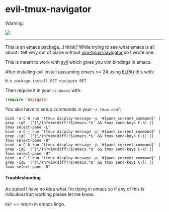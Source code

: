 # evil-tmux-navigator

Warning:

![](http://cl.ly/VDhe/no-idea-what-im-doing-dog.jpg)

--------

This is an emacs package...I think? While trying to see what emacs is
all about I felt very out of place without
[vim-tmux-navigator](https://github.com/christoomey/vim-tmux-navigator)
so I wrote one.

This is meant to work with [evil](http://www.emacswiki.org/emacs/Evil)
which gives you vim bindings in emacs.

After installing evil install (assuming emacs >= 24 using
[ELPA](http://www.emacswiki.org/emacs/ELPA)) this with:

```
M-x package-install RET navigate RET
```

Then require it in your `~/.emacs` with:

```lisp
(require 'navigate)
```

You also have to setup commands in your `~/.tmux.conf`:

```
bind -n C-h run "(tmux display-message -p '#{pane_current_command}' | grep -iqE '(^|\/)n?vim(diff)?$|emacs.*$' && tmux send-keys C-h) || tmux select-pane -L"
bind -n C-j run "(tmux display-message -p '#{pane_current_command}' | grep -iqE '(^|\/)n?vim(diff)?$|emacs.*$' && tmux send-keys C-j) || tmux select-pane -D"
bind -n C-k run "(tmux display-message -p '#{pane_current_command}' | grep -iqE '(^|\/)n?vim(diff)?$|emacs.*$' && tmux send-keys C-k) || tmux select-pane -U"
bind -n C-l run "(tmux display-message -p '#{pane_current_command}' | grep -iqE '(^|\/)n?vim(diff)?$|emacs.*$' && tmux send-keys C-l) || tmux select-pane -R"
```

#### Troubleshooting

As stated I have no idea what I'm doing in emacs so if any of this is
ridiculous/not working please let me know.

`RET` == return in emacs lingo.
